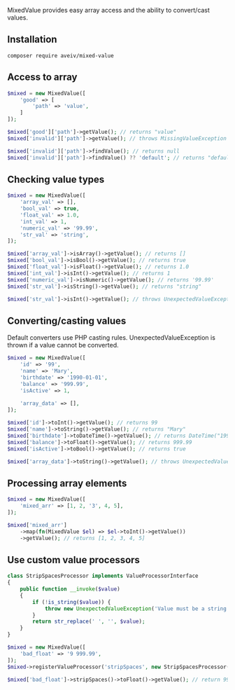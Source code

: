 MixedValue provides easy array access and the ability to convert/cast values.

## Installation

```
composer require aveiv/mixed-value
```

## Access to array

```php
$mixed = new MixedValue([
    'good' => [
        'path' => 'value',
    ]
]);

$mixed['good']['path']->getValue(); // returns "value"
$mixed['invalid']['path']->getValue(); // throws MissingValueException

$mixed['invalid']['path']->findValue(); // returns null
$mixed['invalid']['path']->findValue() ?? 'default'; // returns "default"
```

## Checking value types

```php
$mixed = new MixedValue([
    'array_val' => [],
    'bool_val' => true,
    'float_val' => 1.0,
    'int_val' => 1,
    'numeric_val' => '99.99',
    'str_val' => 'string',
]);

$mixed['array_val']->isArray()->getValue(); // returns []
$mixed['bool_val']->isBool()->getValue(); // returns true
$mixed['float_val']->isFloat()->getValue(); // returns 1.0
$mixed['int_val']->isInt()->getValue(); // returns 1
$mixed['numeric_val']->isNumeric()->getValue(); // returns '99.99'
$mixed['str_val']->isString()->getValue(); // returns "string"

$mixed['str_val']->isInt()->getValue(); // throws UnexpectedValueException
```

## Converting/casting values

Default converters use PHP casting rules. UnexpectedValueException is thrown if a value cannot be converted.

```php
$mixed = new MixedValue([
    'id' => '99',
    'name' => 'Mary',
    'birthdate' => '1990-01-01',
    'balance' => '999.99',
    'isActive' => 1,
    
    'array_data' => [],
]);

$mixed['id']->toInt()->getValue(); // returns 99
$mixed['name']->toString()->getValue(); // returns "Mary"
$mixed['birthdate']->toDateTime()->getValue(); // returns DateTime("1990-01-01")
$mixed['balance']->toFloat()->getValue(); // returns 999.99
$mixed['isActive']->toBool()->getValue(); // returns true

$mixed['array_data']->toString()->getValue(); // throws UnexpectedValueException
```

## Processing array elements

```php
$mixed = new MixedValue([
    'mixed_arr' => [1, 2, '3', 4, 5],
]);

$mixed['mixed_arr']
    ->map(fn(MixedValue $el) => $el->toInt()->getValue())
    ->getValue(); // returns [1, 2, 3, 4, 5]
```

## Use custom value processors

```php
class StripSpacesProcessor implements ValueProcessorInterface
{
    public function __invoke($value)
    {
        if (!is_string($value)) {
            throw new UnexpectedValueException('Value must be a string');
        }
        return str_replace(' ', '', $value);
    }
}

$mixed = new MixedValue([
    'bad_float' => '9 999.99',
]);
$mixed->registerValueProcessor('stripSpaces', new StripSpacesProcessor());

$mixed['bad_float']->stripSpaces()->toFloat()->getValue(); // return 9999.99
```
